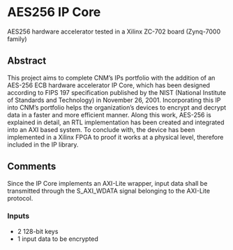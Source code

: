 # AES256 IP Core
AES256 hardware accelerator tested in a Xilinx ZC-702 board (Zynq-7000 family)

## Abstract

This project aims to complete CNM’s IPs portfolio with the addition of an AES-256 ECB hardware accelerator IP Core, which has been designed according to FIPS 197 specification published by the NIST (National Institute of Standards and Technology) in November 26, 2001. Incorporating this IP into CNM’s portfolio helps the organization’s devices to encrypt and decrypt data in a faster and more efficient manner. Along this work, AES-256 is explained in detail, an RTL implementation has been created and integrated into an AXI based system. To conclude with, the device has been implemented in a Xilinx FPGA to proof it works at a physical level, therefore included in the IP library. 

## Comments

Since the IP Core implements an AXI-Lite wrapper, input data shall be transmitted through the S_AXI_WDATA signal belonging to the AXI-Lite protocol. 

### Inputs

- 2 128-bit keys 
- 1 input data to be encrypted

